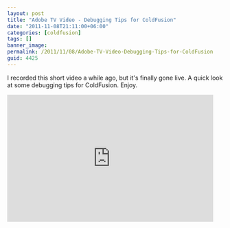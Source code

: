 ```yaml
---
layout: post
title: "Adobe TV Video - Debugging Tips for ColdFusion"
date: "2011-11-08T21:11:00+06:00"
categories: [coldfusion]
tags: []
banner_image: 
permalink: /2011/11/08/Adobe-TV-Video-Debugging-Tips-for-ColdFusion
guid: 4425
---
```


I recorded this short video a while ago, but it's finally gone live. A quick look at some debugging tips for ColdFusion. Enjoy.

<iframe title="AdobeTV Video Player" width="480" height="296" src="http://tv.adobe.com/embed/64/11519/" frameborder="0" allowfullscreen scrolling="no"></iframe>
